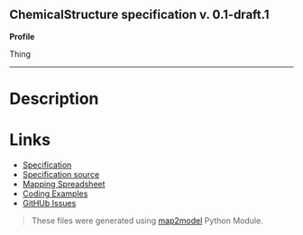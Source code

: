 ## ChemicalStructure specification v. 0.1-draft.1 

**Profile**

Thing

****

# Description

# Links
- [Specification](http://bioschemas.org/bsc_specs/ChemicalStructure/)
- [Specification source](../ChemicalStructure.html)
- [Mapping Spreadsheet](https://docs.google.com/spreadsheets/d/1kgAbxi2iMUKs_tOtDfBt1CQcMYFfBVeuu56Az1ZkJmE/edit?usp=drivesdk)
- [Coding Examples](https://github.com/BioSchemas/specifications/tree/master/ChemicalStructure/examples)
- [GitHUb Issues](https://github.com/BioSchemas/bioschemas/labels/type%3A%20ChemicalStructure)
> These files were generated using [map2model](https://github.com/BioSchemas/map2model) Python Module.
